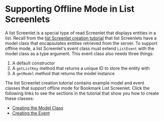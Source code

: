 # Supporting Offline Mode in List Screenlets [](id=supporting-offline-mode-in-list-screenlets)

A list Screenlet is a special type of read Screenlet that displays entities in a 
list. Recall from the 
[list Screenlet creation tutorial](/develop/tutorials/-/knowledge_base/7-0/creating-android-list-screenlets) 
that list Screenlets have a model class that encapsulates entities retrieved
from the server. To support offline mode, a list Screenlet's event class must
extend `ListEvent` with the model class as a type argument. This event class
also needs three things: 

1. A default constructor 
2. A `getListKey` method that returns a unique ID to store the entity with 
3. A `getModel` method that returns the model instance 

The list Screenlet creation tutorial contains example model and event classes 
that support offline mode for Bookmark List Screenlet. Click the following links 
to see the sections in the tutorial that show you how to create these classes: 

- [Creating the Model Class](/develop/tutorials/-/knowledge_base/7-0/creating-android-list-screenlets#creating-the-model-class) 
- [Creating the Event](/develop/tutorials/-/knowledge_base/7-0/creating-android-list-screenlets#creating-the-screenlets-event)
